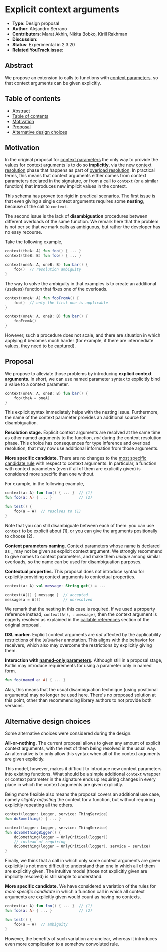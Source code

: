 # Explicit context arguments

* **Type**: Design proposal
* **Author**: Alejandro Serrano
* **Contributors**: Marat Akhin, Nikita Bobko, Kirill Rakhman
* **Discussion**: 
* **Status**: Experimental in 2.3.20
* **Related YouTrack issue**: 

## Abstract

We propose an extension to calls to functions with 
[context parameters](./KEEP-0367-context-parameters.md),
so that context arguments can be given explicitly.

## Table of contents

* [Abstract](#abstract)
* [Table of contents](#table-of-contents)
* [Motivation](#motivation)
* [Proposal](#proposal)
* [Alternative design choices](#alternative-design-choices)

## Motivation

In the original proposal for [context parameters](./KEEP-0367-context-parameters.md)
the only way to provide the values for context arguments is to do so
**implicitly**, via the new 
[context resolution](./KEEP-0367-context-parameters.md#extended-resolution-algorithm)
phase that happens as part of 
[overload resolution](https://kotlinlang.org/spec/overload-resolution.html#description).
In practical terms, this means that context arguments either comes from
context parameters declared in the signature, or from a call to `context`
(or a similar function) that introduces new implicit values in the context.

This schema has proven too rigid in practical scenarios. The first issue is
that even giving a single context arguments requires some **nesting**, because
of the call to `context`.

The second issue is the lack of **disambiguation** procedures between different
overloads of the same function. We remark here that the problem is not per se 
that we mark calls as ambiguous, but rather the developer has no easy recourse.

Take the following example,

```kotlin
context(theA: A) fun foo() { ... }
context(theB: B) fun foo() { ... }

context(oneA: A, oneB: B) fun bar() {
    foo()  // resolution ambiguity
}
```

The way to solve the ambiguity in that examples is to create an additional
(useless) function that fixes one of the overloads.

```kotlin
context(oneA: A) fun fooFromA() {
    foo()  // only the first one is applicable
}

context(oneA: A, oneB: B) fun bar() {
    fooFromA()
}
```

However, such a procedure does not scale, and there are situation in which
applying it becomes much harder (for example, if there are intermediate values,
they need to be captured).

## Proposal

We propose to alleviate those problems by introducing **explicit context
arguments**. In short, we can use named parameter syntax to explicitly bind
a value to a context parameter.

```kotlin
context(oneA: A, oneB: B) fun bar() {
    foo(theA = oneA)
}
```

This explicit syntax immediately helps with the nesting issue. Furthermore,
the name of the context parameter provides an additional source for
disambiguation.

**Resolution stage.** Explicit context arguments are resolved at the same
time as other named arguments to the function, _not_ during the context
resolution phase. This choice has consequences for type inference and overload
resolution, that may now use additional information from those arguments.

**More specific candidate.** There are no changes to the
[most specific candidate rule](./KEEP-0367-context-parameters.md#extended-resolution-algorithm)
with respect to context arguments. In particular, a function with context
parameters (even if all of them are explicitly given) is considered more
specific than one without.

For example, in the following example,

```kotlin
context(a: A) fun foo() { ... }  // (1)
fun foo(a: A) { ... }            // (2)

fun test() {
    foo(a = A)  // resolves to (1)
}
```

Note that you can still disambiguate between each of them: you can use
`context` to be explicit about (1), or you can give the arguments positionally
to choose (2).

**Context parameters naming.** 
Context parameters whose name is declared as `_` may not be given as explicit
context argument. We strongly recommend to give names to context parameters,
and make them _unique_ among similar overloads, so the name can be used for
disambiguation purposes.

**Contextual properties.** This proposal does not introduce syntax for
explicitly providing context arguments to contextual properties.

```kotlin
context(a: A) val message: String get() = ...

context(A()) { message }  // accepted
message(a = A())          // unresolved
```

We remark that the nesting in this case is required. If we used a property
reference instead, `context(A(), ::message)`, then the context argument is
eagerly resolved as explained in the
[callable references](./KEEP-0367-context-parameters.md#callable-references)
section of the original proposal.

**DSL marker.** Explicit context arguments are _not_ affected by the
applicability restrictions of the `DslMarker` annotation. This aligns with
the behavior for receivers, which also may overcome the restrictions by
explicitly giving them.

**Interaction with [named-only parameters](https://github.com/Kotlin/KEEP/blob/main/proposals/KEEP-0439-named-only-parameters.md).**
Although still in a proposal stage, Kotlin may introduce requirements for
using a parameter only in named form.

```kotlin
fun foo(named a: A) { ... }
```

Alas, this means that the usual disambiguation technique (using positional
arguments) may no longer be used here. There's no proposed solution at this
point, other than recommending library authors to not provide both versions.

## Alternative design choices

Some alternative choices were considered during the design.

**All-or-nothing.** The current proposal allows to given any amount of
explicit context arguments, with the rest of them being resolved in the
usual way. An alternative is to only allow this syntax when all of the
context arguments are given explicitly.

This model, however, makes it difficult to introduce new context parameters
into existing functions. What should be a simple additional `context` wrapper
or context parameter in the signature ends up requiring changes in every
place in which the context arguments are given explicitly.

Being more flexible also means the proposal covers an additional use case,
namely _slightly adjusting_ the context for a function, but without requiring
explicitly repeating all the others.

```kotlin
context(logger: Logger, service: ThingService)
fun doSomething() { ... }

context(logger: Logger, service: ThingService)
fun doSomethingBigger() {
    doSomething(logger = OnlyCritical(logger))
    // instead of requiring
    doSomething(logger = OnlyCritical(logger), service = service)
}
```

Finally, we think that a call in which only some context arguments are given
explicitly is not more difficult to understand than one in which all of them
are explicitly given. The intuitive model (those not explicitly given are
implicitly resolved) is still simple to understand.

**More specific candidate.** We have considered a variation of the rules
for _more specific candidate_ in which a function call in which all context
arguments are explicitly given would count as having no contexts.

```kotlin
context(a: A) fun foo() { ... }  // (1)
fun foo(a: A) { ... }            // (2)

fun test() {
    foo(a = A)  // ambiguity
}
```

However, the benefits of such variation are unclear, whereas it introduces 
even more complication to a somehow convoluted rule.
